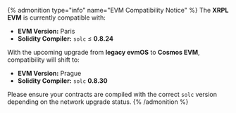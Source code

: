 {% admonition type="info" name="EVM Compatibility Notice" %}
The **XRPL EVM** is currently compatible with:

- **EVM Version:** Paris
- **Solidity Compiler:** `solc` ≤ **0.8.24**

With the upcoming upgrade from **legacy evmOS** to **Cosmos EVM**, compatibility will shift to:

- **EVM Version:** Prague
- **Solidity Compiler:** `solc` **0.8.30**

Please ensure your contracts are compiled with the correct `solc` version depending on the network upgrade status.
{% /admonition %}